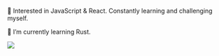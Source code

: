 👋 Interested in JavaScript & React. Constantly learning and challenging myself.

🌱 I’m currently learning Rust.

![](https://github-readme-stats.vercel.app/api?username=SyMind&show_icons=true&count_private=true)
